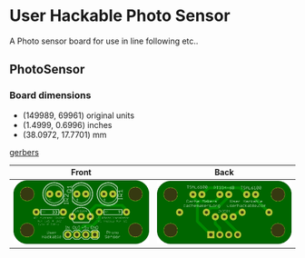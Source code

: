 # User Hackable Photo Sensor
A Photo sensor board for use in line following etc.. 

## PhotoSensor 


### Board dimensions

* (149989, 69961) original units
* (1.4999, 0.6996) inches
* (38.0972, 17.7701) mm

[gerbers](%*_gerber.zip)


| Front | Back |
| --- | --- |
| ![Front](PhotoSensor.png) | ![Back](PhotoSensor_back.png) |


